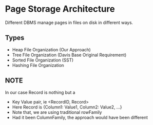 # Page Storage Architecture

Different DBMS manage pages in files on disk in different ways.

## Types

- Heap File Organization (Our Approach)
- Tree File Organization (Davis Base Original Requirement)
- Sorted File Organization (SST)
- Hashing File Organization

## NOTE

In our case Record is nothing but a

- Key Value pair, ie <RecordID, Record>
- Here Record is {Column1: Value1, Column2: Value2, ...}
- Note that, we are using traditional rowFamily
- Had it been ColumnFamily, the approach would have been different